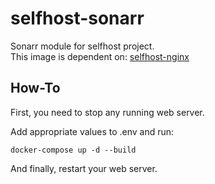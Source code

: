# selfhost-sonarr
Sonarr module for selfhost project.<br>
This image is dependent on: [selfhost-nginx](https://github.com/AustralEpitech/selfhost-nginx)

## How-To
First, you need to stop any running web server.

Add appropriate values to .env and run:
```console
docker-compose up -d --build
```

And finally, restart your web server.
